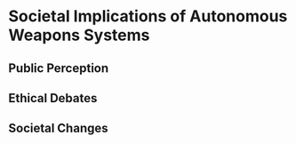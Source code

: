 # Societal Implications of Autonomous Weapons Systems

## Public Perception
## Ethical Debates
## Societal Changes
